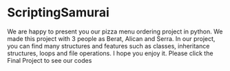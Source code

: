 # ScriptingSamurai

We are happy to present you our pizza menu ordering project in python. We made this project with 3 people as Berat, Alican and Serra. In our project, you can find many structures and features such as classes, inheritance structures, loops and file operations. I hope you enjoy it. Please click the Final Project to see our codes
